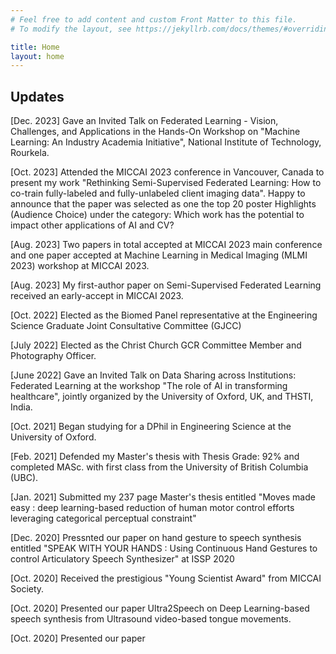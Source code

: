 ```yaml
---
# Feel free to add content and custom Front Matter to this file.
# To modify the layout, see https://jekyllrb.com/docs/themes/#overriding-theme-defaults

title: Home
layout: home
---
```

## Updates
[Dec. 2023] Gave an Invited Talk on Federated Learning - Vision, Challenges, and Applications in the Hands-On Workshop on "Machine Learning: An Industry Academia Initiative", National Institute of Technology, Rourkela.

[Oct. 2023] Attended the MICCAI 2023 conference in Vancouver, Canada to present my work "Rethinking Semi-Supervised Federated Learning: How to co-train fully-labeled and fully-unlabeled client imaging data". Happy to announce that the paper was selected as one the top 20 poster Highlights (Audience Choice) under the category: Which work has the potential to impact other applications of AI and CV?

[Aug. 2023] Two papers in total accepted at MICCAI 2023 main conference and one paper accepted at Machine Learning in Medical Imaging (MLMI 2023) workshop at MICCAI 2023.

[Aug. 2023] My first-author paper on Semi-Supervised Federated Learning received an early-accept in MICCAI 2023.

[Oct. 2022] Elected as the Biomed Panel representative at the Engineering Science Graduate Joint Consultative Committee (GJCC)

[July 2022] Elected as the Christ Church GCR Committee Member and Photography Officer.

[June 2022] Gave an Invited Talk on Data Sharing across Institutions: Federated Learning at the workshop "The role of AI in transforming healthcare", jointly organized by the University of Oxford, UK, and THSTI, India.

[Oct. 2021] Began studying for a DPhil in Engineering Science at the University of Oxford.

[Feb. 2021] Defended my Master's thesis with Thesis Grade: 92% and completed MASc. with first class from the University of British Columbia (UBC).

[Jan. 2021] Submitted my 237 page Master's thesis entitled "Moves made easy : deep learning-based reduction of human motor control efforts leveraging categorical perceptual constraint"

[Dec. 2020] Pressnted our paper on hand gesture to speech synthesis entitled "SPEAK WITH YOUR HANDS : Using Continuous Hand Gestures to control Articulatory Speech Synthesizer" at ISSP 2020

[Oct. 2020] Received the prestigious "Young Scientist Award" from MICCAI Society.

[Oct. 2020] Presented our paper Ultra2Speech on Deep Learning-based speech synthesis from Ultrasound video-based tongue movements.

[Oct. 2020] Presented our paper 
